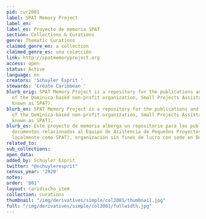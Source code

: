 ```yaml
---
pid: cur2081
label: SPAT Memory Project
label_en:
label_es: Proyecto de memoria SPAT
section: Collections & Curations
genre: Thematic Curations
claimed_genre_en: a collection
claimed_genre_es: una colección
link: http://spatmemoryproject.org
access: open
status: Active
language: en
creators: 'Schuyler Esprit '
stewards: 'Create Caribbean '
blurb_orig: SPAT Memory Project is a repository for the publications and related documents
  of the Dominica-based non-profit organization, Small Projects Assistance Team (locally
  known as SPAT).
blurb_en: SPAT Memory Project is a repository for the publications and related documents
  of the Dominica-based non-profit organization, Small Projects Assistance Team (locally
  known as SPAT).
blurb_es: Este proyecto de memoria alberga un repositorio para las publicaciones y
  documentos relacionados al Equipo de Asistencia de Pequeños Proyectos (conocido
  localmente como SPAT), organización sin fines de lucro con sede en Dominica.
related_to:
sub_collections:
open_data:
added_by: Schuyler Esprit
twitter: "@schuyleresprit"
census_year: '2020'
notes:
order: '081'
layout: caridischo_item
collection: curations
thumbnail: "/img/derivatives/simple/col2081/thumbnail.jpg"
full: "/img/derivatives/simple/col2081/fullwidth.jpg"
---
```

